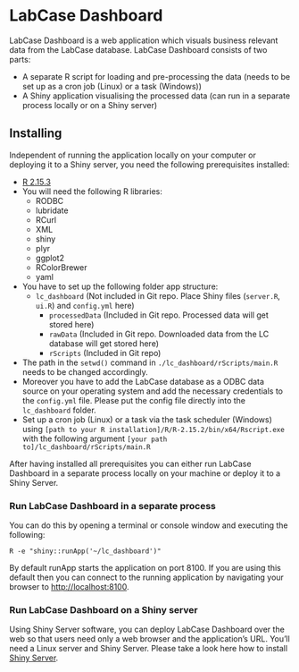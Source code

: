 # LabCase Dashboard

LabCase Dashboard is a web application which visuals business relevant data from the LabCase database.
LabCase Dashboard consists of two parts:
* A separate R script for loading and pre-processing the data (needs to be set up as a cron job (Linux) or a task (Windows))
* A Shiny application visualising the processed data (can run in a separate process locally or on a Shiny server)

## Installing

Independent of running the application locally on your computer or deploying it to a Shiny server, you need the following prerequisites installed:

* [R 2.15.3](http://www.r-project.org)
* You will need the following R libraries:
	* RODBC
	* lubridate
	* RCurl
	* XML
	* shiny
	* plyr
	* ggplot2
	* RColorBrewer
  * yaml
* You have to set up the following folder app structure:
  * `lc_dashboard` (Not included in Git repo. Place Shiny files (`server.R`, `ui.R`) and `config.yml` here)
	  * `processedData` (Included in Git repo. Processed data will get stored here)
	  * `rawData` (Included in Git repo. Downloaded data from the LC database will get stored here)
	  * `rScripts` (Included in Git repo)
* The path in the `setwd()` command in `./lc_dashboard/rScripts/main.R` needs to be changed accordingly.
* Moreover you have to add the LabCase database as a ODBC data source on your operating system and add the necessary credentials to the `config.yml` file. Please put the config file directly into the `lc_dashboard` folder.
* Set up a cron job (Linux) or a task via the task scheduler (Windows) using `[path to your R installation]/R/R-2.15.2/bin/x64/Rscript.exe` with the following argument `[your path to]/lc_dashboard/rScripts/main.R` 

After having installed all prerequisites you can either run LabCase Dashboard in a separate process locally on your machine or deploy it to a Shiny Server.

### Run LabCase Dashboard in a separate process

You can do this by opening a terminal or console window and executing the following:
```
R -e "shiny::runApp('~/lc_dashboard')"
```
By default runApp starts the application on port 8100. If you are using this default then you can connect to the running application by navigating your browser to [http://localhost:8100](http://localhost:8100).

### Run LabCase Dashboard on a Shiny server

Using Shiny Server software, you can deploy LabCase Dashboard over the web so that users need only a web browser and the application’s URL. You’ll need a Linux server and Shiny Server. Please take a look here how to install [Shiny Server](https://github.com/rstudio/shiny-server).


